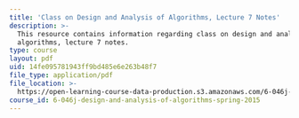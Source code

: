 ```yaml
---
title: 'Class on Design and Analysis of Algorithms, Lecture 7 Notes'
description: >-
  This resource contains information regarding class on design and analysis of
  algorithms, lecture 7 notes.
type: course
layout: pdf
uid: 14fe095781943ff9bd485e6e263b48f7
file_type: application/pdf
file_location: >-
  https://open-learning-course-data-production.s3.amazonaws.com/6-046j-design-and-analysis-of-algorithms-spring-2015/14fe095781943ff9bd485e6e263b48f7_MIT6_046JS15_lec07.pdf
course_id: 6-046j-design-and-analysis-of-algorithms-spring-2015
---
```

